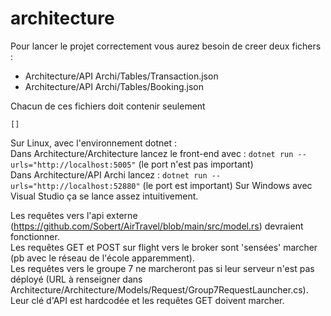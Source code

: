 # architecture

Pour lancer le projet correctement vous aurez besoin de creer deux fichers :
  - Architecture/API Archi/Tables/Transaction.json    
  - Architecture/API Archi/Tables/Booking.json    

Chacun de ces fichiers doit contenir seulement 
```
[]
```

Sur Linux, avec l'environnement dotnet :\
Dans Architecture/Architecture lancez le front-end avec : `dotnet run --urls="http://localhost:5005"` (le port n'est pas important)\
Dans Architecture/API Archi lancez : `dotnet run --urls="http://localhost:52880"` (le port est important)
Sur Windows avec Visual Studio ça se lance assez intuitivement.

Les requêtes vers l'api externe (https://github.com/Sobert/AirTravel/blob/main/src/model.rs) devraient fonctionner.\
Les requêtes GET et POST sur flight vers le broker sont 'sensées' marcher (pb avec le réseau de l'école apparemment).\
Les requêtes vers le groupe 7 ne marcheront pas si leur serveur n'est pas déployé (URL à renseigner dans Architecture/Architecture/Models/Request/Group7RequestLauncher.cs). Leur clé d'API est hardcodée et les requêtes GET doivent marcher.
